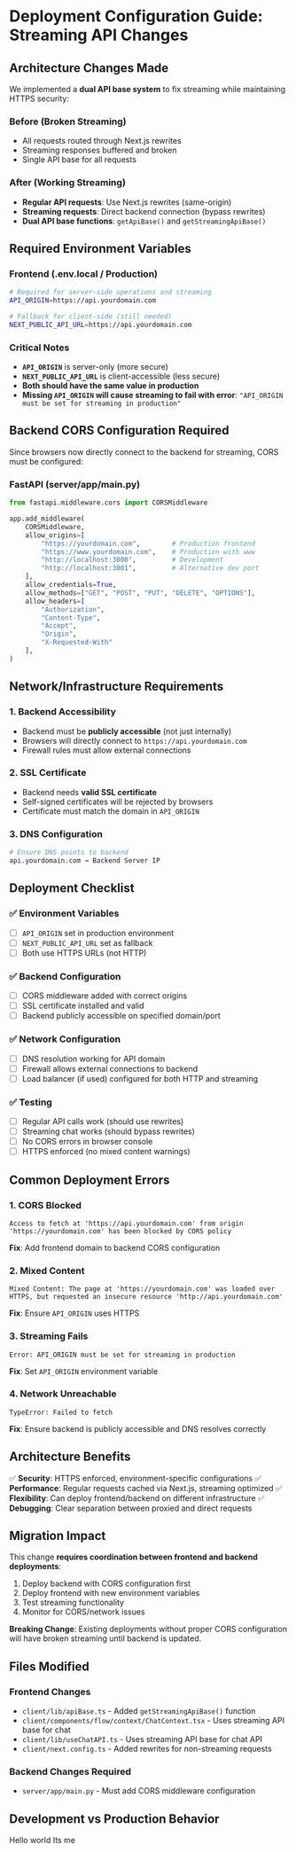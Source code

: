 # Deployment Configuration Guide: Streaming API Changes

## Architecture Changes Made

We implemented a **dual API base system** to fix streaming while maintaining HTTPS security:

### Before (Broken Streaming)
- All requests routed through Next.js rewrites
- Streaming responses buffered and broken
- Single API base for all requests

### After (Working Streaming)
- **Regular API requests**: Use Next.js rewrites (same-origin)
- **Streaming requests**: Direct backend connection (bypass rewrites)
- **Dual API base functions**: `getApiBase()` and `getStreamingApiBase()`

## Required Environment Variables

### Frontend (.env.local / Production)
```bash
# Required for server-side operations and streaming
API_ORIGIN=https://api.yourdomain.com

# Fallback for client-side (still needed)
NEXT_PUBLIC_API_URL=https://api.yourdomain.com
```

### Critical Notes
- **`API_ORIGIN`** is server-only (more secure)
- **`NEXT_PUBLIC_API_URL`** is client-accessible (less secure)
- **Both should have the same value in production**
- **Missing `API_ORIGIN` will cause streaming to fail with error**: `"API_ORIGIN must be set for streaming in production"`

## Backend CORS Configuration Required

Since browsers now directly connect to the backend for streaming, CORS must be configured:

### FastAPI (server/app/main.py)
```python
from fastapi.middleware.cors import CORSMiddleware

app.add_middleware(
    CORSMiddleware,
    allow_origins=[
        "https://yourdomain.com",        # Production frontend
        "https://www.yourdomain.com",    # Production with www
        "http://localhost:3000",         # Development
        "http://localhost:3001",         # Alternative dev port
    ],
    allow_credentials=True,
    allow_methods=["GET", "POST", "PUT", "DELETE", "OPTIONS"],
    allow_headers=[
        "Authorization", 
        "Content-Type",
        "Accept",
        "Origin",
        "X-Requested-With"
    ],
)
```

## Network/Infrastructure Requirements

### 1. Backend Accessibility
- Backend must be **publicly accessible** (not just internally)
- Browsers will directly connect to `https://api.yourdomain.com`
- Firewall rules must allow external connections

### 2. SSL Certificate
- Backend needs **valid SSL certificate**
- Self-signed certificates will be rejected by browsers
- Certificate must match the domain in `API_ORIGIN`

### 3. DNS Configuration
```bash
# Ensure DNS points to backend
api.yourdomain.com → Backend Server IP
```

## Deployment Checklist

### ✅ Environment Variables
- [ ] `API_ORIGIN` set in production environment
- [ ] `NEXT_PUBLIC_API_URL` set as fallback
- [ ] Both use HTTPS URLs (not HTTP)

### ✅ Backend Configuration
- [ ] CORS middleware added with correct origins
- [ ] SSL certificate installed and valid
- [ ] Backend publicly accessible on specified domain/port

### ✅ Network Configuration
- [ ] DNS resolution working for API domain
- [ ] Firewall allows external connections to backend
- [ ] Load balancer (if used) configured for both HTTP and streaming

### ✅ Testing
- [ ] Regular API calls work (should use rewrites)
- [ ] Streaming chat works (should bypass rewrites)
- [ ] No CORS errors in browser console
- [ ] HTTPS enforced (no mixed content warnings)

## Common Deployment Errors

### 1. CORS Blocked
```
Access to fetch at 'https://api.yourdomain.com' from origin 'https://yourdomain.com' has been blocked by CORS policy
```
**Fix**: Add frontend domain to backend CORS configuration

### 2. Mixed Content
```
Mixed Content: The page at 'https://yourdomain.com' was loaded over HTTPS, but requested an insecure resource 'http://api.yourdomain.com'
```
**Fix**: Ensure `API_ORIGIN` uses HTTPS

### 3. Streaming Fails
```
Error: API_ORIGIN must be set for streaming in production
```
**Fix**: Set `API_ORIGIN` environment variable

### 4. Network Unreachable
```
TypeError: Failed to fetch
```
**Fix**: Ensure backend is publicly accessible and DNS resolves correctly

## Architecture Benefits

✅ **Security**: HTTPS enforced, environment-specific configurations
✅ **Performance**: Regular requests cached via Next.js, streaming optimized
✅ **Flexibility**: Can deploy frontend/backend on different infrastructure
✅ **Debugging**: Clear separation between proxied and direct requests

## Migration Impact

This change **requires coordination between frontend and backend deployments**:
1. Deploy backend with CORS configuration first
2. Deploy frontend with new environment variables
3. Test streaming functionality
4. Monitor for CORS/network issues

**Breaking Change**: Existing deployments without proper CORS configuration will have broken streaming until backend is updated.

## Files Modified

### Frontend Changes
- `client/lib/apiBase.ts` - Added `getStreamingApiBase()` function
- `client/components/flow/context/ChatContext.tsx` - Uses streaming API base for chat
- `client/lib/useChatAPI.ts` - Uses streaming API base for chat API
- `client/next.config.ts` - Added rewrites for non-streaming requests

### Backend Changes Required
- `server/app/main.py` - Must add CORS middleware configuration

## Development vs Production Behavior

Hello world
Its me